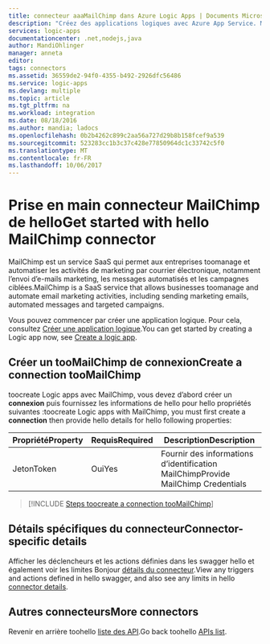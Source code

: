 ```yaml
---
title: connecteur aaaMailChimp dans Azure Logic Apps | Documents Microsoft
description: "Créez des applications logiques avec Azure App Service. MailChimp est un service SaaS qui permet aux entreprises toomanage et automatiser les activités de marketing par courrier électronique, notamment l’envoi d’e-mails marketing, les messages automatisés et les campagnes ciblées."
services: logic-apps
documentationcenter: .net,nodejs,java
author: MandiOhlinger
manager: anneta
editor: 
tags: connectors
ms.assetid: 36559de2-94f0-4355-b492-2926dfc56486
ms.service: logic-apps
ms.devlang: multiple
ms.topic: article
ms.tgt_pltfrm: na
ms.workload: integration
ms.date: 08/18/2016
ms.author: mandia; ladocs
ms.openlocfilehash: 0b2b4262c899c2aa56a727d29b8b158fcef9a539
ms.sourcegitcommit: 523283cc1b3c37c428e77850964dc1c33742c5f0
ms.translationtype: MT
ms.contentlocale: fr-FR
ms.lasthandoff: 10/06/2017
---
```

# <a name="get-started-with-hello-mailchimp-connector"></a><span data-ttu-id="9c5c7-104">Prise en main connecteur MailChimp de hello</span><span class="sxs-lookup"><span data-stu-id="9c5c7-104">Get started with hello MailChimp connector</span></span>
<span data-ttu-id="9c5c7-105">MailChimp est un service SaaS qui permet aux entreprises toomanage et automatiser les activités de marketing par courrier électronique, notamment l’envoi d’e-mails marketing, les messages automatisés et les campagnes ciblées.</span><span class="sxs-lookup"><span data-stu-id="9c5c7-105">MailChimp is a SaaS service that allows businesses toomanage and automate email marketing activities, including sending marketing emails, automated messages and targeted campaigns.</span></span>

<span data-ttu-id="9c5c7-106">Vous pouvez commencer par créer une application logique. Pour cela, consultez [Créer une application logique](../logic-apps/logic-apps-create-a-logic-app.md).</span><span class="sxs-lookup"><span data-stu-id="9c5c7-106">You can get started by creating a Logic app now, see [Create a logic app](../logic-apps/logic-apps-create-a-logic-app.md).</span></span>

## <a name="create-a-connection-toomailchimp"></a><span data-ttu-id="9c5c7-107">Créer un tooMailChimp de connexion</span><span class="sxs-lookup"><span data-stu-id="9c5c7-107">Create a connection tooMailChimp</span></span>
<span data-ttu-id="9c5c7-108">toocreate Logic apps avec MailChimp, vous devez d’abord créer un **connexion** puis fournissez les informations de hello pour hello propriétés suivantes :</span><span class="sxs-lookup"><span data-stu-id="9c5c7-108">toocreate Logic apps with MailChimp, you must first create a **connection** then provide hello details for hello following properties:</span></span>

| <span data-ttu-id="9c5c7-109">Propriété</span><span class="sxs-lookup"><span data-stu-id="9c5c7-109">Property</span></span> | <span data-ttu-id="9c5c7-110">Requis</span><span class="sxs-lookup"><span data-stu-id="9c5c7-110">Required</span></span> | <span data-ttu-id="9c5c7-111">Description</span><span class="sxs-lookup"><span data-stu-id="9c5c7-111">Description</span></span> |
| --- | --- | --- |
| <span data-ttu-id="9c5c7-112">Jeton</span><span class="sxs-lookup"><span data-stu-id="9c5c7-112">Token</span></span> |<span data-ttu-id="9c5c7-113">Oui</span><span class="sxs-lookup"><span data-stu-id="9c5c7-113">Yes</span></span> |<span data-ttu-id="9c5c7-114">Fournir des informations d’identification MailChimp</span><span class="sxs-lookup"><span data-stu-id="9c5c7-114">Provide MailChimp Credentials</span></span> |

> [!INCLUDE [Steps toocreate a connection tooMailChimp](../../includes/connectors-create-api-mailchimp.md)]
> 


## <a name="connector-specific-details"></a><span data-ttu-id="9c5c7-115">Détails spécifiques du connecteur</span><span class="sxs-lookup"><span data-stu-id="9c5c7-115">Connector-specific details</span></span>

<span data-ttu-id="9c5c7-116">Afficher les déclencheurs et les actions définies dans les swagger hello et également voir les limites Bonjour [détails du connecteur](/connectors/mailchimp/).</span><span class="sxs-lookup"><span data-stu-id="9c5c7-116">View any triggers and actions defined in hello swagger, and also see any limits in hello [connector details](/connectors/mailchimp/).</span></span>

## <a name="more-connectors"></a><span data-ttu-id="9c5c7-117">Autres connecteurs</span><span class="sxs-lookup"><span data-stu-id="9c5c7-117">More connectors</span></span>
<span data-ttu-id="9c5c7-118">Revenir en arrière toohello [liste des API](apis-list.md).</span><span class="sxs-lookup"><span data-stu-id="9c5c7-118">Go back toohello [APIs list](apis-list.md).</span></span>
